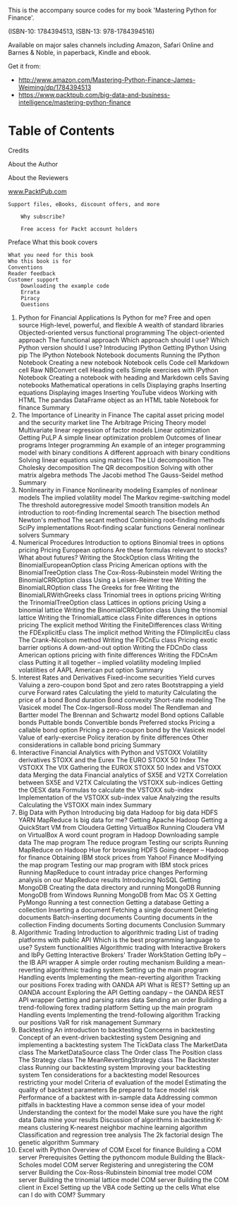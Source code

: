 This is the accompany source codes for my book 'Mastering Python for Finance'.


(ISBN-10: 1784394513, ISBN-13: 978-1784394516)

Available on major sales channels including Amazon,
Safari Online and Barnes & Noble, in paperback, Kindle and ebook.

Get it from:
- http://www.amazon.com/Mastering-Python-Finance-James-Weiming/dp/1784394513
- https://www.packtpub.com/big-data-and-business-intelligence/mastering-python-finance


Table of Contents
===
Credits

About the Author

About the Reviewers

www.PacktPub.com

    Support files, eBooks, discount offers, and more

        Why subscribe?

        Free access for Packt account holders

Preface
    What this book covers

    What you need for this book
    Who this book is for
    Conventions
    Reader feedback
    Customer support
        Downloading the example code
        Errata
        Piracy
        Questions
1. Python for Financial Applications
    Is Python for me?
        Free and open source
        High-level, powerful, and flexible
        A wealth of standard libraries
    Objected-oriented versus functional programming
        The object-oriented approach
        The functional approach
        Which approach should I use?
    Which Python version should I use?
    Introducing IPython
        Getting IPython
        Using pip
        The IPython Notebook
            Notebook documents
            Running the IPython Notebook
            Creating a new notebook
        Notebook cells
            Code cell
            Markdown cell
            Raw NBConvert cell
            Heading cells
        Simple exercises with IPython Notebook
            Creating a notebook with heading and Markdown cells
            Saving notebooks
            Mathematical operations in cells
            Displaying graphs
            Inserting equations
            Displaying images
            Inserting YouTube videos
            Working with HTML
            The pandas DataFrame object as an HTML table
        Notebook for finance
    Summary
2. The Importance of Linearity in Finance
    The capital asset pricing model and the security market line
    The Arbitrage Pricing Theory model
    Multivariate linear regression of factor models
    Linear optimization
        Getting PuLP
        A simple linear optimization problem
        Outcomes of linear programs
        Integer programming
            An example of an integer programming model with binary conditions
            A different approach with binary conditions
    Solving linear equations using matrices
    The LU decomposition
    The Cholesky decomposition
    The QR decomposition
        Solving with other matrix algebra methods
            The Jacobi method
            The Gauss-Seidel method
    Summary
3. Nonlinearity in Finance
    Nonlinearity modeling
    Examples of nonlinear models
        The implied volatility model
        The Markov regime-switching model
        The threshold autoregressive model
        Smooth transition models
    An introduction to root-finding
    Incremental search
    The bisection method
    Newton's method
    The secant method
    Combining root-finding methods
    SciPy implementations
        Root-finding scalar functions
        General nonlinear solvers
    Summary
4. Numerical Procedures
    Introduction to options
    Binomial trees in options pricing
        Pricing European options
            Are these formulas relevant to stocks? What about futures?
        Writing the StockOption class
        Writing the BinomialEuropeanOption class
        Pricing American options with the BinomialTreeOption class
        The Cox-Ross-Rubinstein model
            Writing the BinomialCRROption class
        Using a Leisen-Reimer tree
            Writing the BinomialLROption class
    The Greeks for free
        Writing the BinomialLRWithGreeks class
    Trinomial trees in options pricing
        Writing the TrinomialTreeOption class
    Lattices in options pricing
        Using a binomial lattice
        Writing the BinomialCRROption class
        Using the trinomial lattice
            Writing the TrinomialLattice class
    Finite differences in options pricing
        The explicit method
            Writing the FiniteDifferences class
            Writing the FDExplicitEu class
        The implicit method
            Writing the FDImplicitEu class
        The Crank-Nicolson method
            Writing the FDCnEu class
        Pricing exotic barrier options
            A down-and-out option
            Writing the FDCnDo class
        American options pricing with finite differences
            Writing the FDCnAm class
    Putting it all together – implied volatility modeling
        Implied volatilities of AAPL American put option
    Summary
5. Interest Rates and Derivatives
    Fixed-income securities
    Yield curves
    Valuing a zero-coupon bond
        Spot and zero rates
    Bootstrapping a yield curve
    Forward rates
    Calculating the yield to maturity
    Calculating the price of a bond
    Bond duration
    Bond convexity
    Short-rate modeling
        The Vasicek model
        The Cox-Ingersoll-Ross model
        The Rendleman and Bartter model
        The Brennan and Schwartz model
    Bond options
        Callable bonds
        Puttable bonds
        Convertible bonds
        Preferred stocks
    Pricing a callable bond option
        Pricing a zero-coupon bond by the Vasicek model
        Value of early-exercise
        Policy iteration by finite differences
        Other considerations in callable bond pricing
    Summary
6. Interactive Financial Analytics with Python and VSTOXX
    Volatility derivatives
        STOXX and the Eurex
        The EURO STOXX 50 Index
        The VSTOXX
        The VIX
    Gathering the EUROX STOXX 50 Index and VSTOXX data
    Merging the data
    Financial analytics of SX5E and V2TX
    Correlation between SX5E and V2TX
    Calculating the VSTOXX sub-indices
        Getting the OESX data
        Formulas to calculate the VSTOXX sub-index
        Implementation of the VSTOXX sub-index value
        Analyzing the results
    Calculating the VSTOXX main index
    Summary
7. Big Data with Python
    Introducing big data
    Hadoop for big data
        HDFS
        YARN
        MapReduce
    Is big data for me?
    Getting Apache Hadoop
        Getting a QuickStart VM from Cloudera
        Getting VirtualBox
        Running Cloudera VM on VirtualBox
    A word count program in Hadoop
        Downloading sample data
        The map program
        The reduce program
        Testing our scripts
        Running MapReduce on Hadoop
        Hue for browsing HDFS
    Going deeper – Hadoop for finance
        Obtaining IBM stock prices from Yahoo! Finance
        Modifying the map program
        Testing our map program with IBM stock prices
        Running MapReduce to count intraday price changes
        Performing analysis on our MapReduce results
    Introducing NoSQL
        Getting MongoDB
        Creating the data directory and running MongoDB
            Running MongoDB from Windows
            Running MongoDB from Mac OS X
        Getting PyMongo
        Running a test connection
        Getting a database
        Getting a collection
        Inserting a document
        Fetching a single document
        Deleting documents
        Batch-inserting documents
        Counting documents in the collection
        Finding documents
        Sorting documents
        Conclusion
    Summary
8. Algorithmic Trading
    Introduction to algorithmic trading
    List of trading platforms with public API
    Which is the best programming language to use?
    System functionalities
    Algorithmic trading with Interactive Brokers and IbPy
        Getting Interactive Brokers' Trader WorkStation
        Getting IbPy – the IB API wrapper
        A simple order routing mechanism
    Building a mean-reverting algorithmic trading system
        Setting up the main program
        Handling events
        Implementing the mean-reverting algorithm
        Tracking our positions
    Forex trading with OANDA API
        What is REST?
        Setting up an OANDA account
        Exploring the API
        Getting oandapy – the OANDA REST API wrapper
        Getting and parsing rates data
        Sending an order
    Building a trend-following forex trading platform
        Setting up the main program
        Handling events
        Implementing the trend-following algorithm
        Tracking our positions
    VaR for risk management
    Summary
9. Backtesting
    An introduction to backtesting
        Concerns in backtesting
        Concept of an event-driven backtesting system
    Designing and implementing a backtesting system
        The TickData class
        The MarketData class
        The MarketDataSource class
        The Order class
        The Position class
        The Strategy class
        The MeanRevertingStrategy class
        The Backtester class
        Running our backtesting system
        Improving your backtesting system
    Ten considerations for a backtesting model
        Resources restricting your model
        Criteria of evaluation of the model
        Estimating the quality of backtest parameters
        Be prepared to face model risk
        Performance of a backtest with in-sample data
        Addressing common pitfalls in backtesting
        Have a common sense idea of your model
        Understanding the context for the model
        Make sure you have the right data
        Data mine your results
    Discussion of algorithms in backtesting
        K-means clustering
        K-nearest neighbor machine learning algorithm
        Classification and regression tree analysis
        The 2k factorial design
        The genetic algorithm
    Summary
10. Excel with Python
    Overview of COM
    Excel for finance
    Building a COM server
        Prerequisites
        Getting the pythoncom module
        Building the Black-Scholes model COM server
        Registering and unregistering the COM server
        Building the Cox-Ross-Rubinstein binomial tree model COM server
        Building the trinomial lattice model COM server
    Building the COM client in Excel
        Setting up the VBA code
        Setting up the cells
    What else can I do with COM?
    Summary
